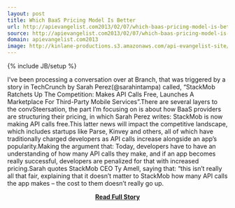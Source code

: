 ```yaml
---
layout: post
title: Which BaaS Pricing Model Is Better
url: http://apievangelist.com2013/02/07/which-baas-pricing-model-is-better/
source: http://apievangelist.com2013/02/07/which-baas-pricing-model-is-better/
domain: apievangelist.com2013
image: http://kinlane-productions.s3.amazonaws.com/api-evangelist-site/blog/baas-trends.png
---
```

{% include JB/setup %}<p>I’ve been processing a conversation over at Branch, that was triggered by a story in TechCrunch by Sarah Perez(@sarahintampa) called, “StackMob Ratchets Up The Competition: Makes API Calls Free, Launches A Marketplace For Third-Party Mobile Services”.There are several layers to the convSteersation, the part I’m focusing on is about how BaaS providers are structuring their pricing, in which Sarah Perez writes: StackMob is now making API calls free.This latter news will impact the competitive landscape, which includes startups like Parse, Kinvey and others, all of which have traditionally charged developers as API calls increase alongside an app’s popularity.Making the argument that: Today, developers have to have an understanding of how many API calls they make, and if an app becomes really successful, developers are penalized for that with increased pricing.Sarah quotes StackMob CEO Ty Amell, saying that: “this isn’t really all that fair, explaining that it doesn’t matter to StackMob how many API calls the app makes – the cost to them doesn’t really go up.</p>
<center><p><a href="http://apievangelist.com2013/02/07/which-baas-pricing-model-is-better/" style='padding:25px; font-sze:18px; font-weight: bold;'>Read Full Story</a></p></center>
